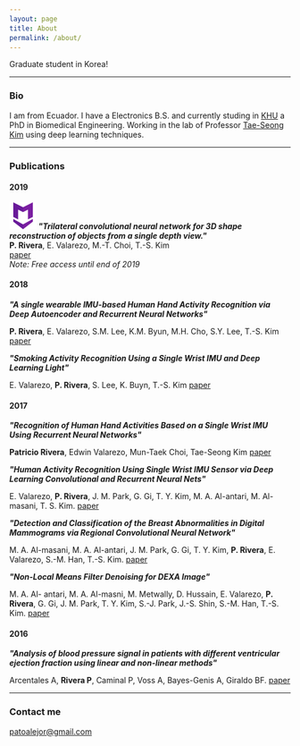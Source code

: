 ```yaml
---
layout: page
title: About
permalink: /about/
---
```


Graduate student in Korea! 

---
### Bio

I am from Ecuador. I have a Electronics B.S. and currently studing in [KHU](http://bioimage.khu.ac.kr/new/) a PhD in Biomedical Engineering. Working in the lab of Professor [Tae-Seong Kim](http://web.khu.ac.kr/~tskim/) using deep learning techniques. 

---
### Publications

#### 2019

![alt text][logo] ***"Trilateral convolutional neural network for 3D shape reconstruction of objects from a single depth view."***<br/>
**P. Rivera**, E. Valarezo, M.-T. Choi, T.-S. Kim<br/>
[paper](https://digital-library.theiet.org/content/journals/10.1049/iet-ipr.2019.0532?originator=ietauthorOffprint&identity=489848&timestamp=20200801150531&signature=556b16a4370d8e2d9a825c80c502c005&tinyUrl=http://ietdl.org/t/WRJnPb)<br/>
*Note: Free access until end of 2019*


#### 2018

***"A single wearable IMU-based Human Hand Activity Recognition via Deep Autoencoder and Recurrent Neural Networks"***

**P. Rivera**, E. Valarezo, S.M. Lee, K.M. Byun, M.H. Cho, S.Y. Lee, T.-S. Kim 
[paper](http://www.ijpmbs.com/uploadfile/2017/1227/20171227050020234.pdf)


***"Smoking Activity Recognition Using a Single Wrist IMU and Deep Learning Light"***

E. Valarezo, **P. Rivera**, S. Lee, K. Buyn, T.-S. Kim 
[paper](https://dl.acm.org/citation.cfm?id=3193028)


#### 2017

***"Recognition of Human Hand Activities Based on a Single Wrist IMU Using Recurrent Neural Networks"***

**Patricio Rivera**, Edwin Valarezo, Mun-Taek Choi, Tae-Seong Kim
[paper](http://www.ijpmbs.com/index.php?m=content&c=index&a=show&catid=144&id=252)


***"Human Activity Recognition Using Single Wrist IMU Sensor via Deep Learning Convolutional and Recurrent Neural Nets"***

E. Valarezo,  **P. Rivera**, J. M. Park, G. Gi, T. Y. Kim, M. A. Al-antari, M. Al-masani, T. S. Kim.
[paper](http://www.tafpublications.com/gip_content/paper/JITDETS-1.1.1.pdf)


***"Detection and Classification of the Breast Abnormalities in Digital Mammograms via Regional Convolutional Neural Network"***

M. A. Al-masani, M. A. Al-antari, J. M. Park, G. Gi, T. Y. Kim, **P. Rivera**, E. Valarezo, S.-M. Han, T.-S. Kim.
[paper](https://ieeexplore.ieee.org/document/8037053)


***"Non-Local Means Filter Denoising for DEXA Image"***

M. A. Al- antari, M. A. Al-masni, M. Metwally, D. Hussain, E. Valarezo, **P. Rivera**, G. Gi, J. M. Park, T. Y. Kim, S.-J. Park, J.-S. Shin, S.-M. Han, T.-S. Kim.
[paper](https://ieeexplore.ieee.org/document/8036889/)

#### 2016

***"Analysis of blood pressure signal in patients with different ventricular ejection fraction using linear and non-linear methods"*** 

Arcentales A, **Rivera P**, Caminal P, Voss A, Bayes-Genis A, Giraldo BF.
[paper](https://ieeexplore.ieee.org/document/7591287/)


---
### Contact me

[patoalejor@gmail.com](mailto:patoalejor@gmail.com)


[//]: # "Comment"
[logo]: https://github.com/adam-p/markdown-here/raw/master/src/common/images/icon48.png "Logo Title Text 2"
